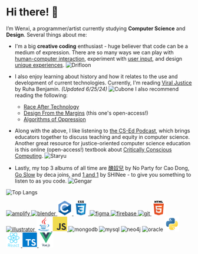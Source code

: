 <h1>Hi there! 👋</h1>

I’m Wenxi, a programmer/artist currently studying **Computer Science** and **Design**. Several things about me:

- I'm a big **creative coding** enthusiast - huge believer that code can be a medium of expression. There are so many ways we can play with [human-computer interaction](https://artofweb.neocities.org/s3/a1), experiment with [user input](https://artofweb.neocities.org/s3/final), and design [unique experiences](https://artofweb.neocities.org/). ![Drifloon](https://64.media.tumblr.com/f54b197b2b59f4a0c9547e3a767188d4/7cf915f60095705b-9c/s75x75_c1/49470d43c7fdd13214c417e196fffcda96fa4a9b.gifv)

- I also enjoy learning about history and how it relates to the use and development of current technologies. Currently, I'm reading [Viral Justice](https://www.ruhabenjamin.com/viral-justice) by Ruha Benjamin. *(Updated 6/25/24)* ![Cubone](https://64.media.tumblr.com/fd2fade608c08a2ff628436f894b90ae/7cf915f60095705b-60/s75x75_c1/4d7e3c24320f2b0550abbbc0477bb9098e115b5c.gifv) I also recommend reading the following:
  - [Race After Technology](https://www.ruhabenjamin.com/race-after-technology)
  - [Design From the Margins](https://www.belfercenter.org/publication/design-margins) (this one's open-access!)
  - [Algorithms of Oppression](https://algorithmsofoppression.com/)

- Along with the above, I like listening to [the CS-Ed Podcast](https://open.spotify.com/show/5NtCNeqOxgtyh0FTb5OLf2?si=d7c31838c0ba48e4), which brings educators together to discuss teaching and equity in computer science. Another great resource for justice-oriented computer science education is this online (open-access!) textbook about [Critically Conscious Computing](https://criticallyconsciouscomputing.org/). ![Staryu](https://64.media.tumblr.com/tumblr_m3j73lVQHJ1qid2nw.gif)

- Lastly, my top 3 albums of all time are [醜奴兒](https://open.spotify.com/album/4tfZSMFLsN0q2IULNLAJ40?si=vQAMBKJfSg6eTWdxtkU4rg) by No Party for Cao Dong, [Go Slow](https://open.spotify.com/album/3dsjH0D0Co0X7oii3a7FO8?si=uz78lverS4Cde93qwki2sA) by deca joins, and [1 and 1](https://open.spotify.com/album/1hG9lZDk2HqmOHMtuI3Zdj?si=IVYflggRTCaf_KdZ1DuIRQ) by SHINee - to give you something to listen to as you code. ![Gengar](https://64.media.tumblr.com/tumblr_ma6usrGTIY1qid2nw.gif)

![Top Langs](https://github-readme-stats-tawny-six-67.vercel.app/api/top-langs/?username=wenxich&layout=compact&theme=dark&size_weight=0.5&count_weight=0.5&hide=makefile,shell,assembly)

<p align="left"> <a href="https://aws.amazon.com/amplify/" target="_blank" rel="noreferrer"> <img src="https://docs.amplify.aws/assets/logo-dark.svg" alt="amplify" width="40" height="40"/> </a> <a href="https://www.blender.org/" target="_blank" rel="noreferrer"> <img src="https://download.blender.org/branding/community/blender_community_badge_white.svg" alt="blender" width="40" height="40"/> </a> <a href="https://www.cprogramming.com/" target="_blank" rel="noreferrer"> <img src="https://raw.githubusercontent.com/devicons/devicon/master/icons/c/c-original.svg" alt="c" width="40" height="40"/> </a> <a href="https://www.w3schools.com/css/" target="_blank" rel="noreferrer"> <img src="https://raw.githubusercontent.com/devicons/devicon/master/icons/css3/css3-original-wordmark.svg" alt="css3" width="40" height="40"/> </a> <a href="https://www.figma.com/" target="_blank" rel="noreferrer"> <img src="https://www.vectorlogo.zone/logos/figma/figma-icon.svg" alt="figma" width="40" height="40"/> </a> <a href="https://firebase.google.com/" target="_blank" rel="noreferrer"> <img src="https://www.vectorlogo.zone/logos/firebase/firebase-icon.svg" alt="firebase" width="40" height="40"/> </a> <a href="https://git-scm.com/" target="_blank" rel="noreferrer"> <img src="https://www.vectorlogo.zone/logos/git-scm/git-scm-icon.svg" alt="git" width="40" height="40"/> </a> <a href="https://www.w3.org/html/" target="_blank" rel="noreferrer"> <img src="https://raw.githubusercontent.com/devicons/devicon/master/icons/html5/html5-original-wordmark.svg" alt="html5" width="40" height="40"/> </a> <a href="https://www.adobe.com/in/products/illustrator.html" target="_blank" rel="noreferrer"> <img src="https://www.vectorlogo.zone/logos/adobe_illustrator/adobe_illustrator-icon.svg" alt="illustrator" width="40" height="40"/> </a> <a href="https://www.java.com" target="_blank" rel="noreferrer"> <img src="https://raw.githubusercontent.com/devicons/devicon/master/icons/java/java-original.svg" alt="java" width="40" height="40"/> </a> <a href="https://developer.mozilla.org/en-US/docs/Web/JavaScript" target="_blank" rel="noreferrer"> <img src="https://raw.githubusercontent.com/devicons/devicon/master/icons/javascript/javascript-original.svg" alt="javascript" width="40" height="40"/> </a> <img src="https://cdn.jsdelivr.net/gh/devicons/devicon@latest/icons/mongodb/mongodb-original.svg" alt="mongodb" width="40" height="40" /> <img src="https://cdn.jsdelivr.net/gh/devicons/devicon@latest/icons/mysql/mysql-original.svg" alt="mysql" width="40" height="40" /> <img src="https://cdn.jsdelivr.net/gh/devicons/devicon@latest/icons/neo4j/neo4j-original.svg" alt="neo4j" width="40" height="40" /> <img src="https://cdn.jsdelivr.net/gh/devicons/devicon@latest/icons/oracle/oracle-original.svg" alt="oracle" width="40" height="40" /> <a href="https://www.python.org" target="_blank" rel="noreferrer"> <img src="https://raw.githubusercontent.com/devicons/devicon/master/icons/python/python-original.svg" alt="python" width="40" height="40"/> </a> <a href="https://reactjs.org/" target="_blank" rel="noreferrer"> <img src="https://raw.githubusercontent.com/devicons/devicon/master/icons/react/react-original-wordmark.svg" alt="react" width="40" height="40"/> </a> <a href="https://www.typescriptlang.org/" target="_blank" rel="noreferrer"> <img src="https://raw.githubusercontent.com/devicons/devicon/master/icons/typescript/typescript-original.svg" alt="typescript" width="40" height="40"/> </a> <a href="https://vuejs.org/" target="_blank" rel="noreferrer"> <img src="https://raw.githubusercontent.com/devicons/devicon/master/icons/vuejs/vuejs-original-wordmark.svg" alt="vuejs" width="40" height="40"/> </a> </p>
